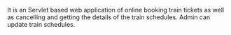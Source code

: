 It is an Servlet based web application of online booking train tickets as well as cancelling and getting the details of the train schedules. Admin can update train schedules.

